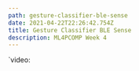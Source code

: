 ```yaml
---
path: gesture-classifier-ble-sense
date: 2021-04-22T22:26:42.754Z
title: Gesture Classifier BLE Sense
description: ML4PCOMP Week 4
---
```

`video: 